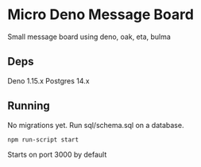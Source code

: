 # Micro Deno Message Board

Small message board using deno, oak, eta, bulma

## Deps

Deno 1.15.x Postgres 14.x

## Running

No migrations yet. Run sql/schema.sql on a database.

`npm run-script start`

Starts on port 3000 by default
